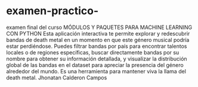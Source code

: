 # examen-practico-
examen final del curso MÓDULOS Y PAQUETES PARA MACHINE LEARNING CON PYTHON
Esta aplicación interactiva te permite explorar y redescubrir bandas de death metal en un momento en que este género musical podría estar perdiéndose. Puedes filtrar bandas por país para encontrar talentos locales o de regiones específicas, buscar directamente bandas por su nombre para obtener su información detallada, y visualizar la distribución global de las bandas en el dataset para apreciar la presencia del género alrededor del mundo. Es una herramienta para mantener viva la llama del death metal.
Jhonatan Calderon Campos 
